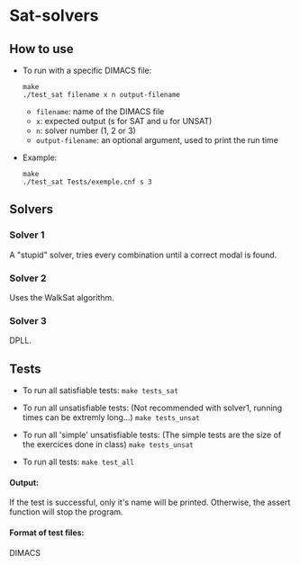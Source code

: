 # Sat-solvers

## How to use
- To run with a specific DIMACS file:
    ```
    make
    ./test_sat filename x n output-filename
    ```
    - `filename`: name of the DIMACS file
    - `x`: expected output (s for SAT and u for UNSAT)  
    - `n`: solver number (1, 2 or 3)
    - `output-filename`: an optional argument, used to print the run time
    
- Example: 
    ```
    make
    ./test_sat Tests/exemple.cnf s 3
    ```
    
## Solvers 
### Solver 1
A "stupid" solver, tries every combination until a correct modal is found.

### Solver 2
Uses the WalkSat algorithm.

### Solver 3
DPLL.

## Tests
- To run all satisfiable tests:
  ```make tests_sat```

- To run all unsatisfiable tests: (Not recommended with solver1, running times can be extremly long...)
    ```make tests_unsat```

- To run all 'simple' unsatisfiable tests: (The simple tests are the size of the exercices done in class)
    ```make tests_unsat```
    
- To run all tests:
    ```make test_all```


#### Output:
If the test is successful, only it's name will be printed.
Otherwise, the assert function will stop the program.

#### Format of test files: 
DIMACS
    

